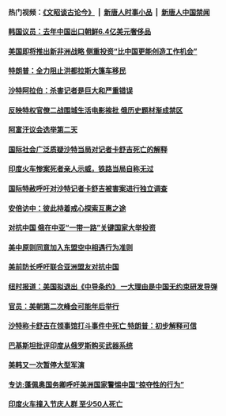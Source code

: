 #### 热门视频：[《文昭谈古论今》](https://github.com/gfw-breaker/wenzhao/blob/master/README.md?t=10221534) &nbsp;|&nbsp; [新唐人时事小品](https://github.com/gfw-breaker/ntdtv-comedy/blob/master/README.md?t=10221534) &nbsp;|&nbsp; [新唐人中国禁闻](https://github.com/gfw-breaker/ntdtv-news/blob/master/README.md?t=10221534)

#### [韩国议员：去年中国出口朝鲜6.4亿美元奢侈品 ](../pages/z__yoerrvp/4623581.md?t=10221534) 

#### [美国即将推出新非洲战略 侧重投资“比中国更能创造工作机会”](../pages/z__yoerrvp/4623418.md?t=10221534) 

#### [特朗普：全力阻止洪都拉斯大篷车移民](../pages/z__yoerrvp/4623321.md?t=10221534) 

#### [沙特阿拉伯：杀害记者是巨大和严重错误](../pages/z__yoerrvp/4622892.md?t=10221534) 

#### [反映特权官僚二战围城生活电影挨批 俄历史题材渐成禁区 ](../pages/z__yoerrvp/4622720.md?t=10221534) 

#### [阿富汗议会选举第二天](../pages/z__yoerrvp/4622481.md?t=10221534) 

#### [国际社会广泛质疑沙特当局对记者卡舒吉死亡的解释](../pages/z__yoerrvp/4622461.md?t=10221534) 

#### [印度火车惨案死者亲人示威，铁路当局自称无过](../pages/z__yoerrvp/4622067.md?t=10221534) 

#### [国际特赦呼吁对沙特记者卡舒吉被害案进行独立调查](../pages/z__yoerrvp/4621937.md?t=10221534) 

#### [安倍访中：彼此持着戒心探索互惠之途](../pages/z__yoerrvp/4621870.md?t=10221534) 

#### [对抗中国 俄在中亚“一带一路”关键国家大举投资](../pages/z__yoerrvp/4621858.md?t=10221534) 

#### [美中原则同意加入东盟空中相遇行为准则](../pages/z__yoerrvp/4621756.md?t=10221534) 

#### [美前防长呼吁联合亚洲盟友对抗中国](../pages/z__yoerrvp/4621695.md?t=10221534) 

#### [纽时报道：美国拟退出《中导条约》 一大理由是中国无约束研发导弹](../pages/z__yoerrvp/4621678.md?t=10221534) 

#### [官员：美朝第二次峰会可能年后举行](../pages/z__yoerrvp/4621662.md?t=10221534) 

#### [沙特称卡舒吉在领事馆打斗事件中死亡 特朗普：初步解释可信](../pages/z__yoerrvp/4621644.md?t=10221534) 

#### [巴基斯坦批评印度从俄罗斯购买武器系统](../pages/z__yoerrvp/4621233.md?t=10221534) 

#### [美韩又一次暂停大型军演](../pages/z__yoerrvp/4621163.md?t=10221534) 

#### [专访:蓬佩奥国务卿呼吁美洲国家警惕中国“掠夺性的行为”](../pages/z__yoerrvp/4621172.md?t=10221534) 

#### [印度火车撞入节庆人群 至少50人死亡](../pages/z__yoerrvp/4621056.md?t=10221534) 

